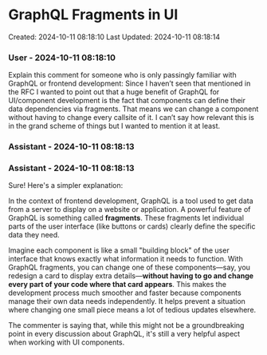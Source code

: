 # GraphQL Fragments in UI

Created: 2024-10-11 08:18:10
Last Updated: 2024-10-11 08:18:14

### User - 2024-10-11 08:18:10

Explain this comment for someone who is only passingly familiar with GraphQL or frontend development: Since I haven’t seen that mentioned in the RFC I wanted to point out that a huge benefit of GraphQL for UI/component development is the fact that components can define their data dependencies via fragments. That means we can change a component without having to change every callsite of it.
I can’t say how relevant this is in the grand scheme of things but I wanted to mention it at least.

### Assistant - 2024-10-11 08:18:13



### Assistant - 2024-10-11 08:18:13

Sure! Here's a simpler explanation:

In the context of frontend development, GraphQL is a tool used to get data from a server to display on a website or application. A powerful feature of GraphQL is something called **fragments**. These fragments let individual parts of the user interface (like buttons or cards) clearly define the specific data they need.

Imagine each component is like a small "building block" of the user interface that knows exactly what information it needs to function. With GraphQL fragments, you can change one of these components—say, you redesign a card to display extra details—**without having to go and change every part of your code where that card appears**. This makes the development process much smoother and faster because components manage their own data needs independently. It helps prevent a situation where changing one small piece means a lot of tedious updates elsewhere.

The commenter is saying that, while this might not be a groundbreaking point in every discussion about GraphQL, it's still a very helpful aspect when working with UI components.

